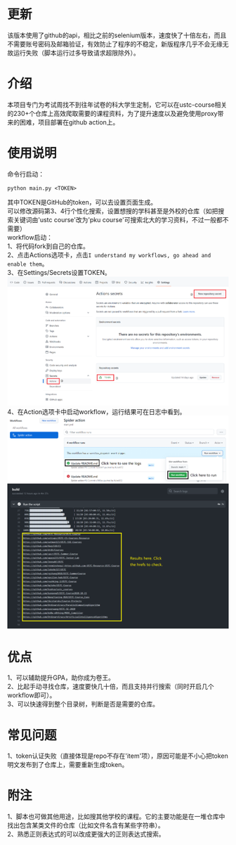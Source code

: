# 更新
该版本使用了github的api，相比之前的selenium版本，速度快了十倍左右，而且不需要账号密码及邮箱验证，有效防止了程序的不稳定，新版程序几乎不会无缘无故运行失败（脚本运行过多导致请求超限除外）。
# 介绍
本项目专门为考试周找不到往年试卷的科大学生定制，它可以在ustc-course相关的230+个仓库上高效爬取需要的课程资料，为了提升速度以及避免使用proxy带来的困难，项目部署在github action上。  
# 使用说明
命令行启动：
```shell
python main.py <TOKEN>
```
其中TOKEN是GitHub的token，可以去设置页面生成。  
可以修改源码第3、4行个性化搜索，设置想搜的学科甚至是外校的仓库（如把搜索关键词由'ustc course'改为'pku course'可搜索北大的学习资料，不过一般都不需要）  
workflow启动：  
1、将代码fork到自己的仓库。  
2、点击Actions选项卡，点击`I understand my workflows, go ahead and enable them`。  
3、在Settings/Secrets设置TOKEN。  
![](img/secret.png)
4、在Action选项卡中启动workflow，运行结果可在日志中看到。
![](img/workflow.png)
![](img/log.png)
# 优点
1、可以辅助提升GPA，助你成为卷王。  
2、比起手动寻找仓库，速度要快几十倍，而且支持并行搜索（同时开启几个workflow即可）。  
3、可以快速得到整个目录树，判断是否是需要的仓库。
# 常见问题
1、token认证失败（直接体现是repo不存在'item'项），原因可能是不小心把token明文发布到了仓库上，需要重新生成token。
# 附注
1、脚本也可做其他用途，比如搜其他学校的课程。它的主要功能是在一堆仓库中找出包含某类文件的仓库（比如文件名含有某些字符串）。  
2、熟悉正则表达式的可以改成更强大的正则表达式搜索。
